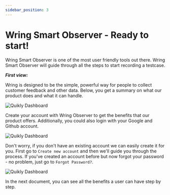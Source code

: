 ```yaml
---
sidebar_position: 3
---
```


# Wring Smart Observer - Ready to start!

Wring Smart Observer is one of the most user friendly tools out there. Wring Smart Observer will guide through all the steps to start recording a testcase.

***First view:***

 Wring is designed to be the simple, powerful way for people to collect customer feedback and other data.
 Below, you get a summary on what our product does and what it can handle.
 
![Quikly Dashboard](/img/1.png)


Create your account with Wring Observer to get the benefits that our product offers. Additionally, you could also login with your Google and Github account.


![Quikly Dashboard](/img/Login.png)

Don't worry, if you don't have an existing account we can easily create it for you. First go to `Create new account` and then we'll guide you through the process. If you've created an account before but now forgot your password - no problem, just go to `Forgot Password?`.

![Quikly Dashboard](/img/Password.png)

In the next document, you can see all the benefits a user can have step by step.

